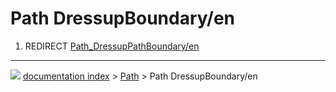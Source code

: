 # Path DressupBoundary/en
1.  REDIRECT [Path\_DressupPathBoundary/en](Path_DressupPathBoundary/en.md)



---
![](images/Right_arrow.png) [documentation index](../README.md) > [Path](Path_Workbench.md) > Path DressupBoundary/en
